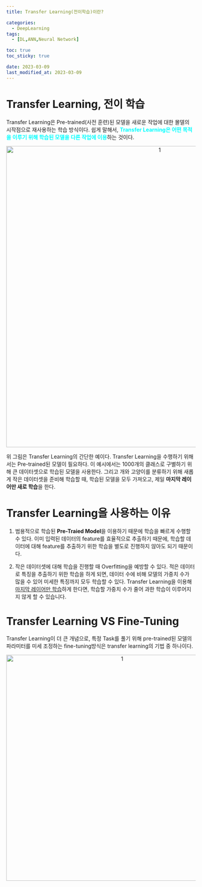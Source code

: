 ```yaml
---
title: Transfer Learning(전이학습)이란?

categories: 
  - DeepLearning
tags:
  - [DL,ANN,Neural Network]

toc: true
toc_sticky: true

date: 2023-03-09
last_modified_at: 2023-03-09
---
```


# Transfer Learning, 전이 학습
Transfer Learning은 Pre-trained(사전 훈련)된 모델을 새로운 작업에 대한 몰델의 시작점으로 재사용하는 학습 방식이다. 쉽게 말해서, <span style = "color:aqua">**Transfer Learning은 어떤 목적을 이루기 위해 학습된 모델을 다른 작업에 이용**</span>하는 것이다. 

<p align="center">
<img width="800" alt="1" src="https://user-images.githubusercontent.com/111734605/231578258-24dc8726-1ea5-4382-ae24-a497e33ae876.png">
</p>

위 그림은 Transfer Learning의 간단한 예이다. Transfer Learning을 수행하기 위해서는 Pre-trained된 모델이 필요하다. 이 예시에서는 1000개의 클래스로 구별하기 위해 큰 데이터셋으로 학습된 모델을 사용한다. 그리고 개와 고양이를 분류하기 위해 새롭게 작은 데이터셋을 준비해 학습할 때, 학습된 모델을 모두 가져오고, 제일 **마지막 레이어만 새로 학습**을 한다.

# Transfer Learning을 사용하는 이유
1. 범용적으로 학습된 **Pre-Traied Model**을 이용하기 때문에 학습을 빠르게 수행할 수 있다. 이미 입력된 데이터의 feature를 효율적으로 추출하기 때문에, 학습할 데이터에 대해 feature를 추출하기 위한 학습을 별도로 진행하지 않아도 되기 때문이다.

2. 작은 데이터셋에 대해 학습을 진행할 때 Overfitting을 예방할 수 있다. 적은 데이터로 특징을 추출하기 위한 학습을 하게 되면, 데이터 수에 비해 모델의 가중치 수가 많을 수 있어 미세한 특징까지 모두 학습할 수 있다. Transfer Learning을 이용해 <u>마지막 레이어만 학습</u>하게 한다면, 학습할 가중치 수가 줄어 과한 학습이 이루어지지 않게 할 수 있습니다.

# Transfer Learning VS Fine-Tuning
Transfer Learning이 더 큰 개념으로, 특정 Task를 풀기 위해 pre-trained된 모델의 파라미터를 미세 조정하는 fine-tuning방식은 transfer learning의 기법 중 하나이다.

<p align="center">
<img width="600" alt="1" src="https://user-images.githubusercontent.com/111734605/231588195-7b29c037-10a5-4762-b60e-75cfc21ddc26.png">
</p>
